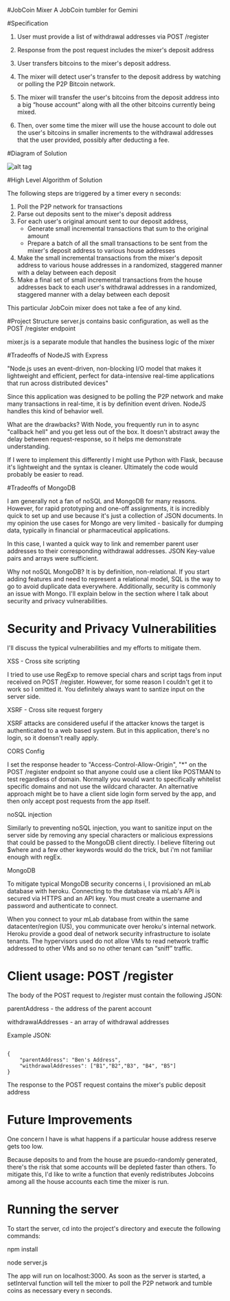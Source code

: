 #JobCoin Mixer
A JobCoin tumbler for Gemini 

#Specification
1. User must provide a list of withdrawal addresses via POST /register

2. Response from the post request includes the mixer's deposit address

3. User transfers bitcoins to the mixer's deposit address.

4. The mixer will detect user's transfer to the deposit address by watching or polling the P2P Bitcoin network.

5.	The mixer will transfer the user's bitcoins from the deposit address into a big “house account” along with all the other bitcoins currently being mixed. 

6.	Then, over some time the mixer will use the house account to dole out the user's bitcoins in smaller increments to the withdrawal addresses that the user provided, possibly after deducting a fee.

#Diagram of Solution

![alt tag](flowchart.png)

#High Level Algorithm of Solution

The following steps are triggered by a timer every n seconds:

1. Poll the P2P network for transactions
2. Parse out deposits sent to the mixer's deposit address
3. For each user's original amount sent to our deposit address,
     * Generate small incremental transactions that sum to the original amount
     * Prepare a batch of all the small transactions to be sent from the mixer's deposit address to various house addresses
4. Make the small incremental transactions from the mixer's deposit address to various house addresses in a randomized, staggered manner with a delay between each deposit
5. Make a final set of small incremental transactions from the house addresses back to each user's withdrawal addresses in a randomized, staggered manner with a delay between each deposit

This particular JobCoin mixer does not take a fee of any kind.

#Project Structure
server.js contains basic configuration, as well as the POST /register endpoint

mixer.js is a separate module that handles the business logic of the mixer

#Tradeoffs of NodeJS with Express

"Node.js uses an event-driven, non-blocking I/O model that makes it lightweight and efficient, perfect for data-intensive real-time applications that run across distributed devices"

Since this application was designed to be polling the P2P network and make many transactions in real-time, it is by definition event driven. NodeJS handles this kind of behavior well.

What are the drawbacks? With Node, you frequently run in to async "callback hell" and you get less out of the box. It doesn't abstract away the delay between request-response, so it helps me demonstrate understanding. 

If I were to implement this differently I might use Python with Flask, because it's lightweight
and the syntax is cleaner. Ultimately the code would probably be easier to read.  

#Tradeoffs of MongoDB

I am generally not a fan of noSQL and MongoDB for many reasons. However, for rapid prototyping and one-off assignments, it is incredibly quick to set up and use because it's just a collection of JSON documents. In my opinion the use cases for Mongo are very limited - basically for dumping data, typically in financial or pharmaceutical applications. 

In this case, I wanted a quick way to link and remember parent user addresses to their corresponding withdrawal addresses. JSON Key-value pairs and arrays were sufficient. 


Why not noSQL MongoDB? It is by definition, non-relational. If you start adding features and need to represent a relational model, SQL is the way to go to avoid duplicate data everywhere. Additionally, security is commonly an issue with Mongo. I'll explain below in the section where I talk about security and privacy vulnerabilities. 

# Security and Privacy Vulnerabilities
I'll discuss the typical vulnerabilities and my efforts to mitigate them. 

XSS - Cross site scripting 

I tried to use use RegExp to remove special chars and script tags from input received on POST /register.
However, for some reason I couldn't get it to work so I omitted it. You definitely always want to santize input on the server side.

XSRF - Cross site request forgery

XSRF attacks are considered useful if the attacker knows the target is authenticated to a web based system. But in this application, there's no login, so it doensn't really apply. 

CORS Config 

I set the response header to "Access-Control-Allow-Origin", "*" on the POST /register endpoint so that
anyone could use a client like POSTMAN to test regardless of domain. Normally
you would want to specifically whitelist specific domains and not use the wildcard character. 
An alternative approach might be to have a client side login form served by the app, and then
only accept post requests from the app itself. 

noSQL injection

Similarly to preventing noSQL injection, you want to sanitize input on the server side by removing
any special characters or malicious expressions that could be passed to the MongoDB client directly. 
I believe filtering out $where and a few other keywords would do the trick, but i'm not
familiar enough with regEx.  

MongoDB

To mitigate typical MongoDB security concerns i, I provisioned an mLab database with heroku. Connecting to the database via mLab's API is secured via HTTPS and an API key. You must create a username and password and authenticate to connect.  

When you connect to your mLab database from within the same datacenter/region (US), you communicate over heroku's internal network. Heroku provide a good deal of network security infrastructure to isolate tenants. The hypervisors used do not allow VMs to read network traffic addressed to other VMs and so no other tenant can “sniff” traffic.

# Client usage: POST /register

The body of the POST request to /register must contain the following JSON:

parentAddress - the address of the parent account

withdrawalAddresses - an array of withdrawal addresses


Example JSON:

<pre><code>
{
	"parentAddress": "Ben's Address",
	"withdrawalAddresses": ["B1","B2","B3", "B4", "B5"]
}
</code></pre>

The response to the POST request contains the mixer's public deposit address


# Future Improvements
One concern I have is what happens if a particular house address reserve gets too low.

Because deposits to and from the house are psuedo-randomly generated, there's the risk
that some accounts will be depleted faster than others. To mitigate this, I'd like
to write a function that evenly redistributes Jobcoins among all the house accounts
each time the mixer is run. 

# Running the server

To start the server, cd into the project's directory and execute the following
commands:

npm install

node server.js

The app will run on localhost:3000. As soon as the server is started, a setInterval function will
tell the mixer to poll the P2P network and tumble coins as necessary every n seconds.

